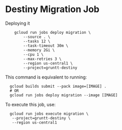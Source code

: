 # Destiny Migration Job


Deploying it 
```shell
    gcloud run jobs deploy migration \
        --source . \
        --tasks 12 \
        --task-timeout 30m \
        --memory 2Gi \
        --cpu 1 \
        --max-retries 3 \
        --region us-central1 \
        --project=gruntt-destiny
```

This command is equivalent to running:
```shell
  gcloud builds submit --pack image=[IMAGE] .
  # OR
  gcloud run jobs deploy migration --image [IMAGE]
```


To execute this job, use:
```shell
  gcloud run jobs execute migration \
   --project=gruntt-destiny \
   --region us-central1
```